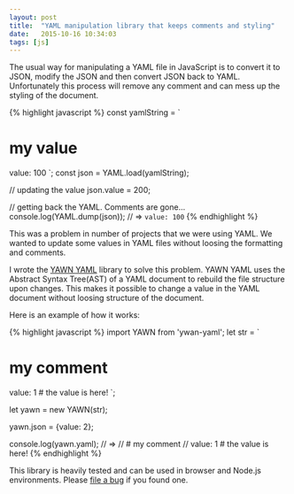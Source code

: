 ```yaml
---
layout: post
title:  "YAML manipulation library that keeps comments and styling"
date:   2015-10-16 10:34:03
tags: [js]
---
```


The usual way for manipulating a YAML file in JavaScript is to convert it to JSON, modify the JSON and then convert JSON back to YAML. Unfortunately this process will remove any comment and can mess up the styling of the document.


{% highlight javascript %}
const yamlString = `
  # my value
  value: 100
`;
const json = YAML.load(yamlString);

// updating the value
json.value = 200;

// getting back the YAML. Comments are gone...
console.log(YAML.dump(json)); // => `value: 100`
{% endhighlight %}

This was a problem in number of projects that we were using YAML. We wanted to update some values in YAML files without loosing the formatting and comments.

I wrote the [YAWN YAML](https://github.com/mohsen1/yawn-yaml) library to solve this problem. YAWN YAML uses the Abstract Syntax Tree(AST) of a YAML document to rebuild the file structure upon changes. This makes it possible to change a value in the YAML document without loosing structure of the document.

Here is an example of how it works:

{% highlight javascript %}
import YAWN from 'ywan-yaml';
let str = `
# my comment
value: 1 # the value is here!
`;

let yawn = new YAWN(str);

yawn.json = {value: 2};

console.log(yawn.yaml); // =>
// # my comment
// value: 1 # the value is here!
{% endhighlight %}

This library is heavily tested and can be used in browser and Node.js environments. Please [file a bug](https://github.com/mohsen1/yawn-yaml/issues) if you found one.
